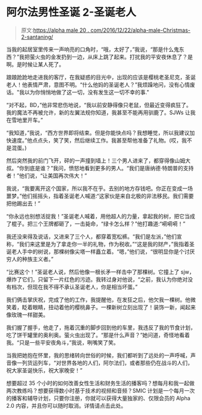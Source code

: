 # 阿尔法男性圣诞 2-圣诞老人

> 原文:[https://alpha male 20 . com/2016/12/22/alpha-male-Christmas-2-santaning/](https://alphamale20.com/2016/12/22/alpha-male-christmas-2-santaning/)

当我的起居室里传来一声响亮的口角时，“哦，太好了，”我说，“那是什么鬼东西？”我把萤火虫的金发扔到一边，从床上跳了起来。打扰我的平安夜休息了？是啊。是时候让某人死了。

踉踉跄跄地走进我的客厅，在我疑惑的目光中，出现的应该是樱桃老圣尼克，圣诞老人！他表情严肃，意图不明。“什么他妈的圣诞老人？”我烦躁地问，没有心情废话。"我以为你悄悄地做了这一切，没有发生这一切不幸的事."

“对不起，BD，”他非常悲伤地说，“我以前安静得像只老鼠，但最近变得疯狂了。我的魔法不再被允许，新的左翼法规你知道，我甚至不能再用驯鹿了。SJWs 让我在雪地里开车。”

“我知道，”我说，“西方世界即将结束。但是你能快点吗？我想睡觉，所以我建议加快速度。”他点点头，笑了笑，然后继续工作。我甚至帮他准备了礼物。(哎，我不是混蛋。)

然后突然我的前门飞开，砰的一声撞到墙上！三个男人进来了，都穿得像山姆大叔。“你到底是谁？”我问，愤怒地看到更多的男人。“我们是唐纳德·特朗普的支持者！”他们说，“让美国再次伟大！”

我说，“我要离开这个国家，所以我不在乎。去别的地方存钱吧。你正在变成一场噩梦。”他们摇摇头，指着圣诞老人喊道:“这家伙是来自北极的非法移民。我们需要把他踢出去！”

“你永远也别想活捉我！”圣诞老人喊着，用他超人的力量，拿起我的树，把它当成了棍子。把三个王牌都砸了，一击毙命，“绿卡怎么样？”他打趣道:“嗬嗬嗬！”

我还没来得及说话，又进来了三个人，都穿着宽松裤。“我们是左派，”他们宣称，“我们来这里是为了拿走你一半的礼物，作为税收。”“这是我的财产，”我指着圣诞老人手中的树说，那棵树像尖塔一样矗立着。“嗯，”他们说，“很明显你是个讨厌穷人的种族主义者。”

“比赛这个！”圣诞老人说，然后他像一根长矛一样击中了那棵树。它撞上了 sjw，爆炸了它们，只留下一片红色的污迹。我转过身对他说，“之前，我认为你绝对没有档次，但现在我不得不承认圣诞老人，你是相当坏蛋。”

我们俩击掌庆祝，完成了他的工作，我提醒他，在发狂之后，他欠我一棵树。他微笑着，眨着眼睛，扭动着他的樱桃鼻子。一棵新树立刻出现了！装饰一新，闻起来像玫瑰一样甜美。

我们握了握手，他走了，拖着沉重的脚步回到他的车里，我违反了我的节食计划，吃了饼干罐里的奥利奥。萤火虫出现了。“那是什么声音？”她问道，奇怪地看着我。“只是一些平安夜角斗，”我说，咧嘴笑了笑。

当我把她抱在怀里，我的思绪转向世俗的时候，我们都听到了远处的一声呼喊，声音像一列货运列车，“对世界各地的人们，阿尔法们，或者那些仍在战斗的人们，祝大家圣诞快乐，祝大家晚安！”

想要超过 35 个小时的如何改善女性生活和财务生活的播客吗？想每月和我一起做两次教练吗？想要获得数小时基于技术的视频和音频？SMIC 计划是一个每月一次的播客和辅导计划，只要你注册，你就可以获得大量独家的、仅限会员的 Alpha 2.0 内容，并且你可以随时取消。详情请点击此处。